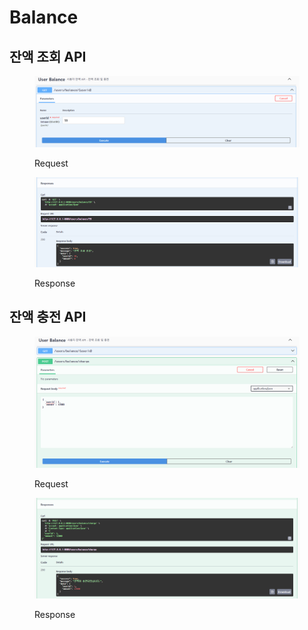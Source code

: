 # Balance

## 잔액 조회 API

<figure><img src="../.gitbook/assets/image (15).png" alt=""><figcaption><p>Request</p></figcaption></figure>

<figure><img src="../.gitbook/assets/image (16).png" alt=""><figcaption><p>Response</p></figcaption></figure>

## 잔액 충전 API

<figure><img src="../.gitbook/assets/image (18).png" alt=""><figcaption><p>Request</p></figcaption></figure>

<figure><img src="../.gitbook/assets/image (19).png" alt=""><figcaption><p>Response</p></figcaption></figure>
